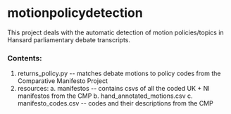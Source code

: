 # motionpolicydetection
This project deals with the automatic detection of motion policies/topics in Hansard parliamentary debate transcripts. 


### Contents:

1. returns_policy.py -- matches debate motions to policy codes from the Comparative Manifesto Project
2. resources:
  a. manifestos -- contains csvs of all the coded UK + NI manifestos from the CMP
  b. hand_annotated_motions.csv
  c. manifesto_codes.csv -- codes and their descriptions from the CMP
